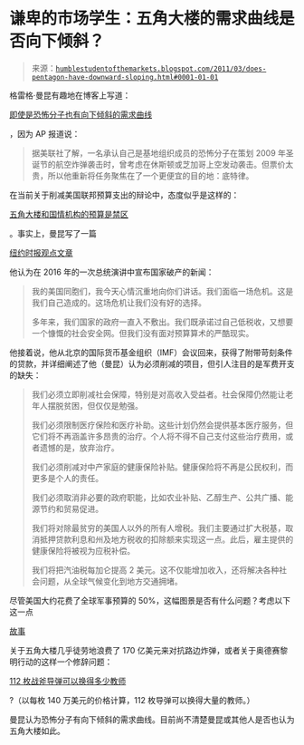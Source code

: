 <!--yml

分类：未分类

日期：2024-05-18 04:21:45

-->

# 谦卑的市场学生：五角大楼的需求曲线是否向下倾斜？

> 来源：[`humblestudentofthemarkets.blogspot.com/2011/03/does-pentagon-have-downward-sloping.html#0001-01-01`](https://humblestudentofthemarkets.blogspot.com/2011/03/does-pentagon-have-downward-sloping.html#0001-01-01)

格雷格·曼昆有趣地在博客上写道：

[即使是恐怖分子也有向下倾斜的需求曲线](http://gregmankiw.blogspot.com/2011/03/even-terrorists-have-downward-sloping.html)

，因为 AP 报道说：

> 据美联社了解，一名承认自己是基地组织成员的恐怖分子在策划 2009 年圣诞节的航空炸弹袭击时，曾考虑在休斯顿或芝加哥上空发动袭击。但票价太贵，所以他重新将任务聚焦在了一个更便宜的目的地：底特律。

在当前关于削减美国联邦预算支出的辩论中，态度似乎是这样的：

[五角大楼和国情机构的预算是禁区](http://fabiusmaximus.wordpress.com/2010/08/31/20878/)

。事实上，曼昆写了一篇

[纽约时报观点文章](http://www.nytimes.com/2011/03/27/business/27view.html)

他认为在 2016 年的一次总统演讲中宣布国家破产的新闻：

> 我的美国同胞们，我今天心情沉重地向你们讲话。我们面临一场危机。这是我们自己造成的。这场危机让我们没有好的选择。
> 
> 多年来，我们国家的政府一直入不敷出。我们既承诺过自己低税收，又想要一个慷慨的社会安全网。但我们没有面对预算算术的严酷现实。

他接着说，他从北京的国际货币基金组织（IMF）会议回来，获得了附带苛刻条件的贷款，并详细阐述了他（曼昆）认为必须削减的项目，但引人注目的是军费开支的缺失：

> 我们必须立即削减社会保障，特别是对高收入受益者。社会保障仍然能让老年人摆脱贫困，但仅仅是勉强。
> 
> 我们必须限制医疗保险和医疗补助。这些计划仍然会提供基本医疗服务，但它们将不再涵盖许多昂贵的治疗。个人将不得不自己支付这些治疗费用，或者遗憾的是，放弃治疗。
> 
> 我们必须削减对中产家庭的健康保险补贴。健康保险将不再是公民权利，而更多是个人的责任。
> 
> 我们必须取消非必要的政府职能，比如农业补贴、乙醇生产、公共广播、能源节约和贸易促进。
> 
> 我们将对除最贫穷的美国人以外的所有人增税。我们主要通过扩大税基，取消抵押贷款利息和州及地方税收的扣除额来实现这一点。此后，雇主提供的健康保险将被视为应税补偿。
> 
> 我们将把汽油税每加仑提高 2 美元。这不仅能增加收入，还将解决各种社会问题，从全球气候变化到地方交通拥堵。

尽管美国大约花费了全球军事预算的 50%，这幅图景是否有什么问题？考虑以下这一点

[故事](http://www.mcclatchydc.com/2011/03/27/111029/pentagon-spends-billions-to-fight.html)

关于五角大楼几乎徒劳地浪费了 170 亿美元来对抗路边炸弹，或者关于奥德赛黎明行动的这样一个修辞问题：

[112 枚战斧导弹可以换得多少教师](http://falseprofitsus.wordpress.com/2011/03/20/operation-odyssey-dawn-how-many-teachers-will-112-tomahawk-missiles-buy-you/)

?（以每枚 140 万美元的价格计算，112 枚导弹可以换得大量的教师。）

曼昆认为恐怖分子有向下倾斜的需求曲线。目前尚不清楚曼昆或其他人是否也认为五角大楼如此。
